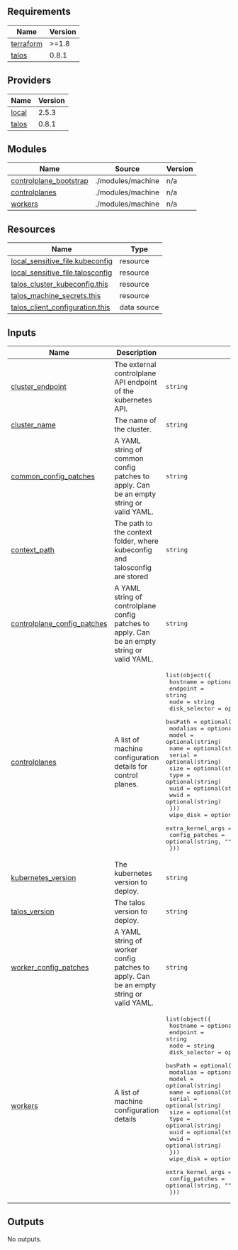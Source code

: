 <!-- BEGIN_TF_DOCS -->
## Requirements

| Name | Version |
|------|---------|
| <a name="requirement_terraform"></a> [terraform](#requirement\_terraform) | >=1.8 |
| <a name="requirement_talos"></a> [talos](#requirement\_talos) | 0.8.1 |

## Providers

| Name | Version |
|------|---------|
| <a name="provider_local"></a> [local](#provider\_local) | 2.5.3 |
| <a name="provider_talos"></a> [talos](#provider\_talos) | 0.8.1 |

## Modules

| Name | Source | Version |
|------|--------|---------|
| <a name="module_controlplane_bootstrap"></a> [controlplane\_bootstrap](#module\_controlplane\_bootstrap) | ./modules/machine | n/a |
| <a name="module_controlplanes"></a> [controlplanes](#module\_controlplanes) | ./modules/machine | n/a |
| <a name="module_workers"></a> [workers](#module\_workers) | ./modules/machine | n/a |

## Resources

| Name | Type |
|------|------|
| [local_sensitive_file.kubeconfig](https://registry.terraform.io/providers/hashicorp/local/latest/docs/resources/sensitive_file) | resource |
| [local_sensitive_file.talosconfig](https://registry.terraform.io/providers/hashicorp/local/latest/docs/resources/sensitive_file) | resource |
| [talos_cluster_kubeconfig.this](https://registry.terraform.io/providers/siderolabs/talos/0.8.1/docs/resources/cluster_kubeconfig) | resource |
| [talos_machine_secrets.this](https://registry.terraform.io/providers/siderolabs/talos/0.8.1/docs/resources/machine_secrets) | resource |
| [talos_client_configuration.this](https://registry.terraform.io/providers/siderolabs/talos/0.8.1/docs/data-sources/client_configuration) | data source |

## Inputs

| Name | Description | Type | Default | Required |
|------|-------------|------|---------|:--------:|
| <a name="input_cluster_endpoint"></a> [cluster\_endpoint](#input\_cluster\_endpoint) | The external controlplane API endpoint of the kubernetes API. | `string` | `"https://localhost:6443"` | no |
| <a name="input_cluster_name"></a> [cluster\_name](#input\_cluster\_name) | The name of the cluster. | `string` | `"talos"` | no |
| <a name="input_common_config_patches"></a> [common\_config\_patches](#input\_common\_config\_patches) | A YAML string of common config patches to apply. Can be an empty string or valid YAML. | `string` | `""` | no |
| <a name="input_context_path"></a> [context\_path](#input\_context\_path) | The path to the context folder, where kubeconfig and talosconfig are stored | `string` | `""` | no |
| <a name="input_controlplane_config_patches"></a> [controlplane\_config\_patches](#input\_controlplane\_config\_patches) | A YAML string of controlplane config patches to apply. Can be an empty string or valid YAML. | `string` | `""` | no |
| <a name="input_controlplanes"></a> [controlplanes](#input\_controlplanes) | A list of machine configuration details for control planes. | <pre>list(object({<br/>    hostname = optional(string)<br/>    endpoint = string<br/>    node     = string<br/>    disk_selector = optional(object({<br/>      busPath  = optional(string)<br/>      modalias = optional(string)<br/>      model    = optional(string)<br/>      name     = optional(string)<br/>      serial   = optional(string)<br/>      size     = optional(string)<br/>      type     = optional(string)<br/>      uuid     = optional(string)<br/>      wwid     = optional(string)<br/>    }))<br/>    wipe_disk         = optional(bool, true)<br/>    extra_kernel_args = optional(list(string), [])<br/>    config_patches    = optional(string, "")<br/>  }))</pre> | `[]` | no |
| <a name="input_kubernetes_version"></a> [kubernetes\_version](#input\_kubernetes\_version) | The kubernetes version to deploy. | `string` | `"1.33.3"` | no |
| <a name="input_talos_version"></a> [talos\_version](#input\_talos\_version) | The talos version to deploy. | `string` | `"1.10.5"` | no |
| <a name="input_worker_config_patches"></a> [worker\_config\_patches](#input\_worker\_config\_patches) | A YAML string of worker config patches to apply. Can be an empty string or valid YAML. | `string` | `""` | no |
| <a name="input_workers"></a> [workers](#input\_workers) | A list of machine configuration details | <pre>list(object({<br/>    hostname = optional(string)<br/>    endpoint = string<br/>    node     = string<br/>    disk_selector = optional(object({<br/>      busPath  = optional(string)<br/>      modalias = optional(string)<br/>      model    = optional(string)<br/>      name     = optional(string)<br/>      serial   = optional(string)<br/>      size     = optional(string)<br/>      type     = optional(string)<br/>      uuid     = optional(string)<br/>      wwid     = optional(string)<br/>    }))<br/>    wipe_disk         = optional(bool, true)<br/>    extra_kernel_args = optional(list(string), [])<br/>    config_patches    = optional(string, "")<br/>  }))</pre> | `[]` | no |

## Outputs

No outputs.
<!-- END_TF_DOCS -->